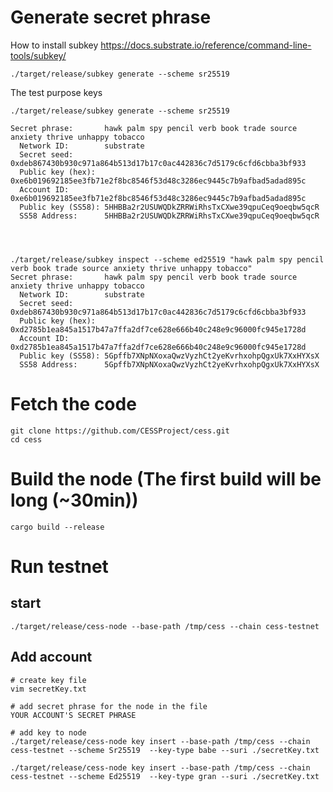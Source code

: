 # Generate secret phrase

How to install subkey
https://docs.substrate.io/reference/command-line-tools/subkey/

``
./target/release/subkey generate --scheme sr25519  
``

The test purpose keys
```
./target/release/subkey generate --scheme sr25519 

Secret phrase:       hawk palm spy pencil verb book trade source anxiety thrive unhappy tobacco
  Network ID:        substrate
  Secret seed:       0xdeb867430b930c971a864b513d17b17c0ac442836c7d5179c6cfd6cbba3bf933
  Public key (hex):  0xe6b019692185ee3fb71e2f8bc8546f53d48c3286ec9445c7b9afbad5adad895c
  Account ID:        0xe6b019692185ee3fb71e2f8bc8546f53d48c3286ec9445c7b9afbad5adad895c
  Public key (SS58): 5HHBBa2r2USUWQDkZRRWiRhsTxCXwe39qpuCeq9oeqbw5qcR
  SS58 Address:      5HHBBa2r2USUWQDkZRRWiRhsTxCXwe39qpuCeq9oeqbw5qcR
  
  
  
  
./target/release/subkey inspect --scheme ed25519 "hawk palm spy pencil verb book trade source anxiety thrive unhappy tobacco"
Secret phrase:       hawk palm spy pencil verb book trade source anxiety thrive unhappy tobacco
  Network ID:        substrate
  Secret seed:       0xdeb867430b930c971a864b513d17b17c0ac442836c7d5179c6cfd6cbba3bf933
  Public key (hex):  0xd2785b1ea845a1517b47a7ffa2df7ce628e666b40c248e9c96000fc945e1728d
  Account ID:        0xd2785b1ea845a1517b47a7ffa2df7ce628e666b40c248e9c96000fc945e1728d
  Public key (SS58): 5Gpffb7XNpNXoxaQwzVyzhCt2yeKvrhxohpQgxUk7XxHYXsX
  SS58 Address:      5Gpffb7XNpNXoxaQwzVyzhCt2yeKvrhxohpQgxUk7XxHYXsX

```
  
  
# Fetch the code
```
git clone https://github.com/CESSProject/cess.git
cd cess
```

# Build the node (The first build will be long (~30min))
```
cargo build --release
```


# Run testnet 
## start
```
./target/release/cess-node --base-path /tmp/cess --chain cess-testnet
```

## Add account

```
# create key file
vim secretKey.txt

# add secret phrase for the node in the file
YOUR ACCOUNT'S SECRET PHRASE
```

```
# add key to node
./target/release/cess-node key insert --base-path /tmp/cess --chain cess-testnet --scheme Sr25519  --key-type babe --suri ./secretKey.txt

./target/release/cess-node key insert --base-path /tmp/cess --chain cess-testnet --scheme Ed25519  --key-type gran --suri ./secretKey.txt
```
